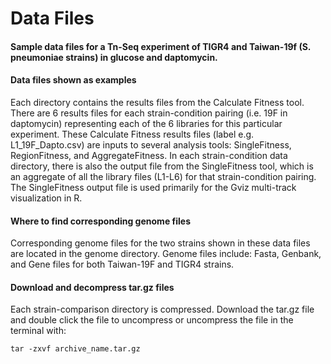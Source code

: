 # Data Files
#### Sample data files for a Tn-Seq experiment of TIGR4 and Taiwan-19f (S. pneumoniae strains) in glucose and daptomycin.

#### Data files shown as examples
Each directory contains the results files from the Calculate Fitness tool. There are 6 results files for each strain-condition pairing (i.e. 19F in daptomycin) representing each of the 6 libraries for this particular experiment. These Calculate Fitness results files (label e.g. L1_19F_Dapto.csv) are inputs to several analysis tools: SingleFitness, RegionFitness, and AggregateFitness. In each strain-condition data directory, there is also the output file from the SingleFitness tool, which is an aggregate of all the library files (L1-L6) for that strain-condition pairing. The SingleFitness output file is used primarily for the Gviz multi-track visualization in R. 

#### Where to find corresponding genome files
Corresponding genome files for the two strains shown in these data files are located in the genome directory. Genome files include: Fasta, Genbank, and Gene files for both Taiwan-19F and TIGR4 strains.

#### Download and decompress tar.gz files
Each strain-comparison directory is compressed. Download the tar.gz file and double click the file to uncompress or uncompress the file in the terminal with:

```
tar -zxvf archive_name.tar.gz
```

